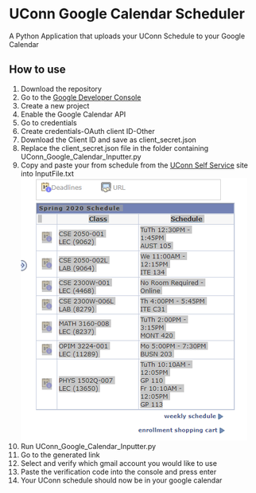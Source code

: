# UConn Google Calendar Scheduler
A Python Application that uploads your UConn Schedule to your Google Calendar
## How to use
1. Download the repository
2. Go to the [Google Developer Console](https://console.developers.google.com/)
3. Create a new project 
4. Enable the Google Calendar API
5. Go to credentials
6. Create credentials-OAuth client ID-Other
7. Download the Client ID and save as client_secret.json
8. Replace the client_secret.json file in the folder containing UConn_Google_Calendar_Inputter.py
9. Copy and paste your from schedule from the [UConn Self Service](https://studentadmin.uconn.edu/) site into InputFile.txt 
![Image of Schedule](ScheduleImage.PNG)
10. Run UConn_Google_Calendar_Inputter.py
11. Go to the generated link
12. Select and verify which gmail account you would like to use
13. Paste the verification code into the console and press enter
14. Your UConn schedule should now be in your google calendar
